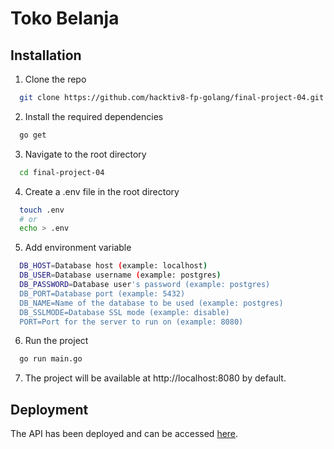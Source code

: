 # Toko Belanja

## Installation
1. Clone the repo
```sh
  git clone https://github.com/hacktiv8-fp-golang/final-project-04.git
```
2. Install the required dependencies
```sh
  go get
```
3. Navigate to the root directory
```sh
  cd final-project-04
```
4. Create a .env file in the root directory
```sh
  touch .env
  # or
  echo > .env
```
5. Add environment variable
```sh
  DB_HOST=Database host (example: localhost)
  DB_USER=Database username (example: postgres)
  DB_PASSWORD=Database user's password (example: postgres)
  DB_PORT=Database port (example: 5432)
  DB_NAME=Name of the database to be used (example: postgres)
  DB_SSLMODE=Database SSL mode (example: disable)
  PORT=Port for the server to run on (example: 8080)
```
6. Run the project
```sh
  go run main.go
```
7. The project will be available at http://localhost:8080 by default.

## Deployment
The API has been deployed and can be accessed [here](https://final-project-04-production.up.railway.app/).
